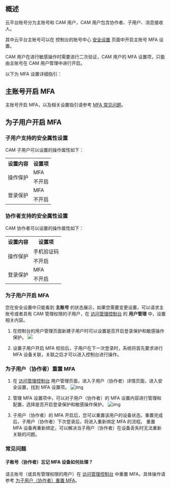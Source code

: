 ## 概述
云平台账号分为主账号和 CAM 用户，CAM 用户包含协作者、子用户、消息接收人。

其中云平台主账号可以在 控制台的账号中心 [安全设置](http://console.tce.fsphere.cn/developer/security) 页面中开启主账号 MFA 设置。

CAM 用户在进行敏感操作时需要进行二次验证，CAM 用户的 MFA 设置项，只能由主账号在 CAM 用户管理中进行开启。

以下为 MFA 设置详细指引：
## 主账号开启 MFA
主账号开启 MFA，以及相关设置指引请参考 [MFA 常见问题](http://tcecqpoc.fsphere.cn/document/product/378/12036)。

## 为子用户开启 MFA

### 子用户支持的安全属性设置
CAM 子用户可以设置的操作属性如下：
<table>
<tr>
<th>设置内容</th>
<th>设置项</th>
</tr>
<tr>
<td rowspan="2">操作保护</td>
<td>MFA</td>
</tr>
<tr>
<td>不开启</td>
</tr>
<tr>
<td rowspan="2">登录保护</td>
<td>MFA</td>
</tr>
<tr>
<td>不开启</td>
</tr>
</table>

### 协作者支持的安全属性设置
CAM 协作者可以设置的操作属性如下：
<table>
<tr>
<th>设置内容</th>
<th>设置项</th>
</tr>
<tr>
<td rowspan="2">操作保护</td>
<td>手机验证码</td>
</tr>
<tr>
<td>不开启</td>
</tr>
<tr>
<td rowspan="2">登录保护</td>
<td>MFA</td>
</tr>
<tr>
<td>不开启</td>
</tr>
</table>

### 为子用户开启 MFA
您在安全设置中只能看到 **主账号** 的状态展示，如果您需要变更设置，可以请求主账号或者具有 CAM 管理权限的子用户，在 [访问管理控制台](http://console.tce.fsphere.cn/cam) 的 **用户管理** 中，设置相关内容。

1. 在控制台的用户管理页面新建子用户时可以设置是否开启登录保护和敏感操作保护。
![](http://imgcache.tcecqpoc.fsphere.cn/image/main.qcloudimg.com/raw/086d82025e720830d57c2824180a8e98.png)

2. 设置子用户开启 MFA 校验后，子用户在下一次登录时，系统将首先要求进行 MFA 设备关联，关联之后才可以进入控制台进行操作。



### 为子用户（协作者）重置 MFA
1. 在 [访问管理控制台](http://console.tce.fsphere.cn/cam) 用户管理页面，进入子用户（协作者）详情页面，进入安全设置，找到 MFA 设置项。
![img](http://imgcache.tcecqpoc.fsphere.cn/image/main.qcloudimg.com/raw/7e15061c3e6d8032e0e711fde84585ad.png) 
2. 管理 MFA 设置项中，可以对子用户（协作者）的 MFA 设置内容进行管理和配置，选择是否开启登录保护和敏感操作保护。
![img](http://imgcache.tcecqpoc.fsphere.cn/image/main.qcloudimg.com/raw/005403ec1dc438cf3d7194c15afa53d8.png) 

3. 子用户（协作者）的 MFA 开启后，您可以重置该用户的设备状态。重置完成后，子用户（协作者）下次登录后，将进入重新绑定 MFA 的流程。
重置 MFA 设备再重新绑定，可以解决当子用户（协作者）在设备丢失时无法重新关联的问题。

### 常见问题
#### 子账号（协作者）忘记 MFA 设备如何处理？
请主账号（或具有管理权限的用户）在 [访问管理控制台](http://console.tce.fsphere.cn/cam) 中重置 MFA，具体操作请参考 [为子用户（协作者）重置 MFA](#.E4.B8.BA.E5.AD.90.E7.94.A8.E6.88.B7.EF.BC.88.E5.8D.8F.E4.BD.9C.E8.80.85.EF.BC.89.E9.87.8D.E7.BD.AE-mfa)。
